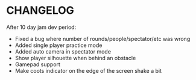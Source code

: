 # CHANGELOG

After 10 day jam dev period:

- Fixed a bug where number of rounds/people/spectator/etc was wrong
- Added single player practice mode
- Added auto camera in spectator mode
- Show player silhouette when behind an obstacle
- Gamepad support
- Make coots indicator on the edge of the screen shake a bit
